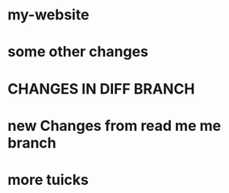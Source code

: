 # my-website
# some other changes
# CHANGES IN DIFF BRANCH
# new Changes from read me me branch
# more tuicks